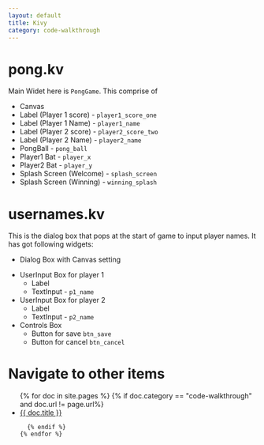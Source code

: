 ```yaml
---
layout: default
title: Kivy
category: code-walkthrough
---
```


# pong.kv

Main Widet here is ```PongGame```. This comprise of 

* Canvas 
* Label (Player 1 score) - ```player1_score_one```
* Label (Player 1 Name) - ```player1_name```
* Label (Player 2 score) - ```player2_score_two```
* Label (Player 2 Name) - ```player2_name```
* PongBall -  ```pong_ball```
* Player1 Bat - ```player_x```
* Player2 Bat - ```player_y```
* Splash Screen (Welcome) - ```splash_screen```
* Splash Screen (Winning) - ```winning_splash```

# usernames.kv

This is the dialog box that pops at the start of game to input player names. It has got 
following widgets:

* Dialog Box with Canvas setting
 + UserInput Box for player 1
   - Label
   - TextInput - ```p1_name``` 
 + UserInput Box for player 2
   - Label
   - TextInput - ```p2_name``` 
 + Controls Box
   - Button for save ```btn_save```
   - Button for cancel ```btn_cancel```

# Navigate to other items
<ul>
    {% for doc in site.pages %}
      {% if doc.category == "code-walkthrough" and doc.url != page.url%}
        <li><a class="page-link" href="{{site.url}}{{site.baseurl}}{{doc.url}}">{{ doc.title }}</a></li>

      {% endif %}
    {% endfor %}
</ul>